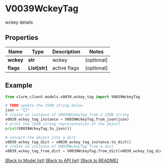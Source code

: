 # V0039WckeyTag

wckey details

## Properties

Name | Type | Description | Notes
------------ | ------------- | ------------- | -------------
**wckey** | **str** | wckey | [optional] 
**flags** | **List[str]** | active flags | [optional] 

## Example

```python
from slurm_client.models.v0039_wckey_tag import V0039WckeyTag

# TODO update the JSON string below
json = "{}"
# create an instance of V0039WckeyTag from a JSON string
v0039_wckey_tag_instance = V0039WckeyTag.from_json(json)
# print the JSON string representation of the object
print(V0039WckeyTag.to_json())

# convert the object into a dict
v0039_wckey_tag_dict = v0039_wckey_tag_instance.to_dict()
# create an instance of V0039WckeyTag from a dict
v0039_wckey_tag_from_dict = V0039WckeyTag.from_dict(v0039_wckey_tag_dict)
```
[[Back to Model list]](../README.md#documentation-for-models) [[Back to API list]](../README.md#documentation-for-api-endpoints) [[Back to README]](../README.md)


